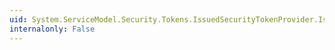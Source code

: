 ```yaml
---
uid: System.ServiceModel.Security.Tokens.IssuedSecurityTokenProvider.IssuerBinding
internalonly: False
---
```

